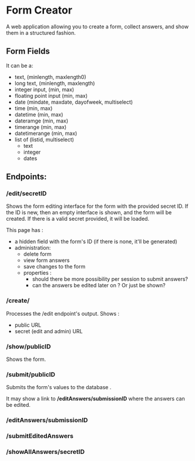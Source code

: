 # Form Creator

A web application allowing you to create a form, collect answers, and show them in a structured fashion.

## Form Fields

It can be a:
* text, (minlength, maxlength0)
* long text, (minlength, maxlength)
* integer input, (min, max)
* floating point input (min, max)
* date (mindate, maxdate, dayofweek, multiselect)
* time (min, max)
* datetime (min, max)
* dateramge (min, max)
* timerange (min, max)
* datetimerange (min, max)
* list of (listid, multiselect)
	* text
	* integer
	* dates 

## Endpoints:
### /edit/secretID 
Shows the form editing interface for the form with the provided secret ID. If the ID is new, then an empty interface is shown, and the form will be created. If there is a valid secret provided, it will be loaded.

This page has :
- a hidden field with the form's ID (if there is none, it'll be generated)
- administration: 
	- delete form
	- view form answers
	- save changes to the form 
	- properties : 
		- should there be more possibility per session to submit answers?
		- can the answers be edited later on ? Or just be shown?

### /create/
Processes the /edit endpoint's output. Shows :
- public URL
- secret (edit and admin) URL

### /show/publicID
Shows the form.

### /submit/publicID
Submits the form's values to the database .

It may show a link to **/editAnswers/submissionID** where the answers can be edited.

### /editAnswers/submissionID

### /submitEditedAnswers

### /showAllAnswers/secretID




